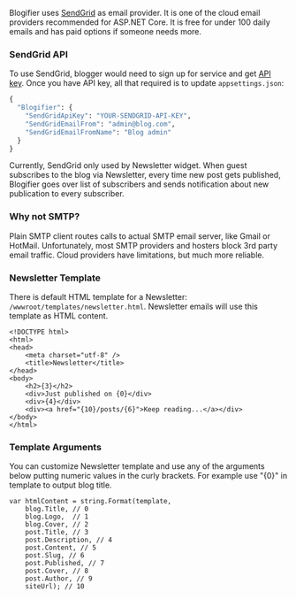 Blogifier uses [SendGrid](https://sendgrid.com/) as email provider. It is one of the cloud 
email providers recommended for ASP.NET Core. It is free for under 100 daily emails and has 
paid options if someone needs more.

### SendGrid API
To use SendGrid, blogger would need to sign up for service and get 
[API key](https://sendgrid.com/solutions/email-api/). Once you have API key, all that
required is to update `appsettings.json`: 

```cmd
{
  "Blogifier": {
    "SendGridApiKey": "YOUR-SENDGRID-API-KEY",
    "SendGridEmailFrom": "admin@blog.com",
    "SendGridEmailFromName": "Blog admin"
  }
}
```

Currently, SendGrid only used by Newsletter widget. When guest subscribes to the blog via Newsletter, 
every time new post gets published, Blogifier goes over list of subscribers and sends notification 
about new publication to every subscriber.

### Why not SMTP?
Plain SMTP client routes calls to actual SMTP email server, like Gmail or HotMail.
Unfortunately, most SMTP providers and hosters block 3rd party email traffic. 
Cloud providers have limitations, but much more reliable.

### Newsletter Template

There is default HTML template for a Newsletter: `/wwwroot/templates/newsletter.html`.
Newsletter emails will use this template as HTML content.

```
<!DOCTYPE html>
<html>
<head>
    <meta charset="utf-8" />
    <title>Newsletter</title>
</head>
<body>
    <h2>{3}</h2>
    <div>Just published on {0}</div>
    <div>{4}</div>
    <div><a href="{10}/posts/{6}">Keep reading...</a></div>
</body>
</html>
```

### Template Arguments

You can customize Newsletter template and use any of the arguments below putting 
numeric values in the curly brackets. For example use "{0}" in template to output blog title.


```
var htmlContent = string.Format(template,
	blog.Title, // 0
	blog.Logo,  // 1
	blog.Cover, // 2
	post.Title, // 3
	post.Description, // 4 
	post.Content, // 5
	post.Slug, // 6
	post.Published, // 7 
	post.Cover, // 8
	post.Author, // 9
	siteUrl); // 10
```